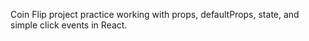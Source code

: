 Coin Flip project practice working with props, defaultProps, state, and simple click events in React.
